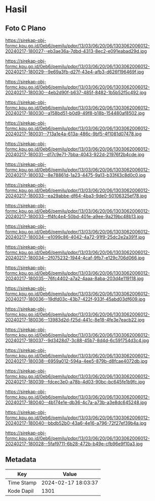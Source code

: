 # Hasil

## Foto C Plano

https://sirekap-obj-formc.kpu.go.id/0eb6/pemilu/pdpr/13/03/06/20/06/1303062006012-20240217-180027--eb3ae36a-7dbd-4313-8ec2-e091eabad29d.jpg

https://sirekap-obj-formc.kpu.go.id/0eb6/pemilu/pdpr/13/03/06/20/06/1303062006012-20240217-180029--9e69a3fb-d27f-43e4-afb3-d626f196469f.jpg

https://sirekap-obj-formc.kpu.go.id/0eb6/pemilu/pdpr/13/03/06/20/06/1303062006012-20240217-180030--4eb2d90f-b637-485f-8482-1b5b52f5c492.jpg

https://sirekap-obj-formc.kpu.go.id/0eb6/pemilu/pdpr/13/03/06/20/06/1303062006012-20240217-180030--a158bd51-b0d9-49f8-b18b-154480af8502.jpg

https://sirekap-obj-formc.kpu.go.id/0eb6/pemilu/pdpr/13/03/06/20/06/1303062006012-20240217-180031--713a1e4a-613a-486c-9bf5-4f1081d07478.jpg

https://sirekap-obj-formc.kpu.go.id/0eb6/pemilu/pdpr/13/03/06/20/06/1303062006012-20240217-180031--d17c9e71-7bba-4043-922d-21976f2b4cde.jpg

https://sirekap-obj-formc.kpu.go.id/0eb6/pemilu/pdpr/13/03/06/20/06/1303062006012-20240217-180032--8e78861d-1a23-4475-9a13-b33f43c8d0c0.jpg

https://sirekap-obj-formc.kpu.go.id/0eb6/pemilu/pdpr/13/03/06/20/06/1303062006012-20240217-180033--ea29abbe-df64-4ba3-9de0-50106325ef78.jpg

https://sirekap-obj-formc.kpu.go.id/0eb6/pemilu/pdpr/13/03/06/20/06/1303062006012-20240217-180033--ff4fc4e4-50bd-401e-a9ee-9a219bc48b13.jpg

https://sirekap-obj-formc.kpu.go.id/0eb6/pemilu/pdpr/13/03/06/20/06/1303062006012-20240217-180034--e1099c86-4042-4a72-91f9-25dc2e2a391f.jpg

https://sirekap-obj-formc.kpu.go.id/0eb6/pemilu/pdpr/13/03/06/20/06/1303062006012-20240217-180034--2f075232-1944-4caf-9fb7-e129c706d066.jpg

https://sirekap-obj-formc.kpu.go.id/0eb6/pemilu/pdpr/13/03/06/20/06/1303062006012-20240217-180035--76fc4402-a7a2-4aaa-8aba-203d4e119118.jpg

https://sirekap-obj-formc.kpu.go.id/0eb6/pemilu/pdpr/13/03/06/20/06/1303062006012-20240217-180036--19dfd03c-43b7-422f-933f-45abd03df609.jpg

https://sirekap-obj-formc.kpu.go.id/0eb6/pemilu/pdpr/13/03/06/20/06/1303062006012-20240217-180036--13983d2d-f25d-441c-8e18-4fe3e7eacb22.jpg

https://sirekap-obj-formc.kpu.go.id/0eb6/pemilu/pdpr/13/03/06/20/06/1303062006012-20240217-180037--9d3428d7-3c88-45b7-8d4d-6c591754d3c4.jpg

https://sirekap-obj-formc.kpu.go.id/0eb6/pemilu/pdpr/13/03/06/20/06/1303062006012-20240217-180038--6959a012-594a-4ee5-879b-d8fcae4072db.jpg

https://sirekap-obj-formc.kpu.go.id/0eb6/pemilu/pdpr/13/03/06/20/06/1303062006012-20240217-180039--fdcec3e0-a78b-4d03-90bc-bc645fe1b9fc.jpg

https://sirekap-obj-formc.kpu.go.id/0eb6/pemilu/pdpr/13/03/06/20/06/1303062006012-20240217-180040--4b174e1e-db36-4c7a-a73b-a3e8dc645248.jpg

https://sirekap-obj-formc.kpu.go.id/0eb6/pemilu/pdpr/13/03/06/20/06/1303062006012-20240217-180040--bbdb52b0-43a6-4e16-a796-72f27ef39b4a.jpg

https://sirekap-obj-formc.kpu.go.id/0eb6/pemilu/pdpr/13/03/06/20/06/1303062006012-20240217-180028--5faf9711-6b28-472b-b49e-cfb96e9f10a3.jpg


## Metadata

| Key        | Value               |
| ---------- | ------------------- |
| Time Stamp | 2024-02-17 18:03:37 |
| Kode Dapil | 1301                |



